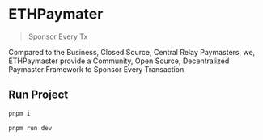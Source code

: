 # ETHPaymater

> Sponsor Every Tx

Compared to the Business, Closed Source, Central Relay Paymasters, we, ETHPaymaster provide a Community, Open Source, Decentralized Paymaster Framework to Sponsor Every Transaction.

## Run Project

```sh
pnpm i

pnpm run dev
```